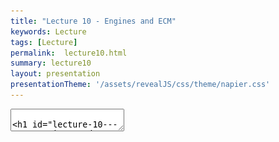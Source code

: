 ```yaml
---
title: "Lecture 10 - Engines and ECM"
keywords: Lecture
tags: [Lecture]
permalink:  lecture10.html
summary: lecture10
layout: presentation
presentationTheme: '/assets/revealJS/css/theme/napier.css' 
---
```

<section data-markdown data-separator="^\n---\n$" data-separator-vertical="^\n--\n$">
<textarea data-template>

# Lecture 10 - Game Engines and ECM
### SET09121 - Games Engineering

<br><br>
Leni Le Goff
<br>


School of Computing. Edinburgh Napier University


---

# Requirements of a Game

---

# What does a game need? From a Programmer's POV:

- **Content** 
  - 3d Models, Shaders, Textures, Text, Fonts, Music, Video, Saves, Levels/Game State etc.. <!-- .element: class="fragment" -->
- **Processing & I/O** 
  - Rendering, User input, Networking, Audio, Loading/Unloading/Streaming  <!-- .element: class="fragment" -->
- **Logic and Mechanics**
  - Physics, AI, Gameplay rules. <!-- .element: class="fragment" -->

---

# Game Engine Architecture

---

# Complexity

<a href="assets/images/2d_engine_architecture.png">![image](assets/images/2d_engine_architecture_a.png)</a> <!-- .element height="30%"  -->

---

# Combating the Complexity

- Game Codebases Get Big Fast <!-- .element: class="fragment" -->
- We've covered some Software Patterns that you can pull out of your toolbox to help. These help solve small isolated design problems. <!-- .element: class="fragment" -->
- Use standard approaches to deal with complexity: abstraction, decoupling, encapsulation <!-- .element: class="fragment" -->
- E.g. separating your gameplay logic (jump!) from the core engine logic (load a file!). <!-- .element: class="fragment" -->


---

# Build The Wall 

![image](assets/images/api_wall.png)


---

# Abstraction

---

# Abstraction - And so we build Games Engines

Do we need them?

After all we didn't always have them? <!-- .element: class="fragment" -->

Q: When do you think you need to separate engine code? <!-- .element: class="fragment" -->

- A: From the beginning <!-- .element: class="fragment" -->
- A: Later, when you identify things that can be abstracted <!-- .element: class="fragment" -->
- A: Never! Who's got the time for that <!-- .element: class="fragment" -->

Not all games need an 'engine' <!-- .element: class="fragment" -->

- Some are simplistic enough to not need it. <!-- .element: class="fragment" -->
- We already have an engine somewhat: SFML.  <!-- .element: class="fragment" -->
- This is already isolated from our code. But it doesn't do everything we need. <!-- .element: class="fragment" -->

---

# Build The Wall 

![image](assets/images/api_wall2.png)

---

# Software Abstraction techniques

---

# Object Orientation.

For now, we used the Entity model based on inheritance. It does a good job ...

... But it's not perfect. <!-- .element: class="fragment" -->

Enter: The Evil Tree Problem <!-- .element: class="fragment" -->

---

# Object Orientation & the Evil Tree

![image](assets/images/oo_strcuture.PNG)

---

# Possible Evil Tree Solutions

To fix this we need to either:
- Use multiple Inheritance (Danger Zone, bugs) <!-- .element: class="fragment" -->
- Use interfaces => C++ abstract class <!-- .element: class="fragment" -->
- Throw our design in the bin, unceremoniously, and... <!-- .element: class="fragment" -->
- **USE COMPOSITION, NOT INHERITANCE** <!-- .element: class="fragment" -->


---

# The Evil Tree Solution - The Entity Component Model

![image](assets/images/ecm_strcuture.png)

![image](assets/images/ecm_bricks.png)

---

# ECM 

ECM enables Data Oriented design.

![image](assets/images/ecs2.png)

---

# ECM PseudoCode

```cpp
class Entity {

  protected:
    List_of_components;

  public:
    update(delta_time);
    render();

    add_component(Component);
    get_components();
    
    remove_component(Component);
};

class Component {
private:
  Entity* _parent;
public:
  update(delta_time);
  render();
};
``` 


---

# ECM Code


```cpp
class Entity {

  protected:
    std::vector<std::shared_ptr<Component>> _components;

  public:
    virtual void update(const float &dt);
    virtual void render();

    template <typename T, typename... Targs>
    std::shared_ptr<T> add_component(Targs... params);

    template < typename T >
    const std::vector<std::shared_ptr<T>>& get_components() const;
    
    void remove_component(std::shared_ptr<Component>);
};

class Component {
private:
  Entity* const _parent;//link to the parent entity
public:
  virtual void update(const float &dt) = 0;
  virtual void render() = 0;
};
``` 
<!-- .element: class="stretch" -->

---

# Component Class

```cpp
class Component {
protected:
  Entity* const _parent;//link to the parent entity
public:
  virtual void update(const float &dt) = 0; //to update the component states
  virtual void render() = 0; //to display the component
  Component(Entity *const p);
  Component() = delete;
};
```
In the Component class we have:
- *_parent* a link to the parent entity.
- The default constructor is marked as `= delete` which means it is not usable.
- A Component *needs* a link to a parent to be instantiated.
- An *update* and *render* function that will be called by the entity update and render methods.

---

# ECM Code

```cpp
std::shared_ptr<Entity> player = std::make_shared<Entity>();

std::shared_ptr<ShapeComponent> s = player->add_component<ShapeComponent>();
s->set_shape<sf::CircleShape>(12.f);
s->get_shape().setFillColor(Color::Yellow);

player->add_component<MovementComponent>();

// later on...
player->get_components<MovementComponent>()[0]->setSpeed(150.f);
```


---

## C++ TEMPLATES have arrived!
`template <  typename HELP  >!`


---

# Add component without templates

Without template the code would look like this:
```cpp
//To add a ShapeComponent
std::shared_ptr<ShapeComponent> sp = 
  std::make_shared<ShapeComponent>(this, params...));
player->_components.push_back(sp); //we would need to make _components public
```
- If we want to encapsulate this we will need to implement a specific `add_component` function for each type of components: `add_shape_component`, `add_player_movement_component`, `add_texture_component`, `add_chase_component` etc...
- Or we can just copy paste this code every time. 
- In this situation, we cannot abstract this routine. 

---

# Get a particular component without templates

```cpp
for(size_t i=0;i < player->_components.size(); ++i)
{
    std::shared_ptr<Component>& comp = player->_components[i]; 
    if( std::dynamic_pointer_cast<MovementComponent>(comp) != nullptr)
    {
        std::dynamic_pointer_cast<MovementComponent>(comp)->set_speed(150.0f);
        break;
    }
}
```
- This is impossible to encapsulate.
- Then, you will have to use similar code everytime you want to access a component.

---

# Generalising with Template

Add a component
```cpp
template <typename T, typename... Targs>
std::shared_ptr<T> add_component(Targs... params) {
  std::shared_ptr<T> sp(std::make_shared<T>(this, params...));
  _components.push_back(sp);
  return sp;
}
```
Get the components of a certain type
```cpp
template < typename T >
const std::vector<std::shared_ptr<T>> get_components() const {
  std::vector<std::shared_ptr<T>> ret;
  for (const std::shared_ptr<Component>& c : _components) {
    if (typeid(*c) == typeid(T)) {
      ret.push_back(std::dynamic_pointer_cast<T>(c));
    }
  }
  return std::move(ret);
}
```

---

# Generalising with Template (cont.)

The compilator will do the substitution for us at compile time.
For instance, with a `PickupComponent`.

Add a component
```cpp
std::shared_ptr<PickupComponent> add_component(/*some params*/) {
  std::shared_ptr<PickupComponent> sp(std::make_shared<T>(this, params...));
  _components.push_back(sp);
  return sp;
}
```
Get the components of a certain type
```cpp
const std::vector<std::shared_ptr<PickupComponent>> get_components() const {
  std::vector<std::shared_ptr<PickupComponent>> ret;
  for (const std::shared_ptr<Component>& c : _components) {
    if (typeid(*c) == typeid(PickupComponent)) {
      ret.push_back(std::dynamic_pointer_cast<PickupComponent>(c));
    }
  }
  return std::move(ret);
}
```

---

# Things to know about templates

- It is a powerful tool for abstraction but can get tricky to use. 
- There are class template and function template
```cpp
template< typename T >
class A{};
```
- Template classes and functions has to be defined in headers.
- All code from templates will be duplicated everywhere it is used at compile time.
- A heavily templated code will need long compile time (because of generation of code) and can be very slow unless compiled with optimisation options (-O3)

---

# How the templates are compiled

```cpp
//defined in headers
template <typename T, typename... Targs>
std::shared_ptr<T> add_component(Targs... params) {
  std::shared_ptr<T> sp(std::make_shared<T>(this, params...));
  _components.push_back(sp);
  return sp;
}
```
We call this function
```cpp
//in the source file
std::shared_ptr<ShapeComponent> s = player->add_component<ShapeComponent>();
s->set_shape<sf::CircleShape>(12.f);
s->get_shape().setFillColor(Color::Yellow);
```
The compilator will generate this code before compiling.
```cpp 
std::shared_ptr<ShapeComponent> add_component() {
  std::shared_ptr<PickupComponent> sp(std::make_shared<PickupComponent>(this, params...));
  _components.push_back(sp);
  return sp;
}
```
And use the generated function where we call it.

---

# Summary

- Games are complicated systems!
- This is why we use clever tricks to help simplify the problem
- ECM is a great way to reuse code
- But we do have to use C++ templates to do these nicely
